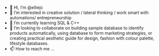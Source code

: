 - 👋 Hi, I’m @elliejc
- 👀 I’m interested in creative solution / lateral thinking / work smart with automations/ entrepreneurship
- 🌱 I’m currently learning SQL & C++
- 💞️ I’m looking to collaborate on building sample database to identify products automatically, using database to form marketing strategies, or creating practical aesthetic guide for design, fashion with colour palette, lifestyle databases.
- 📫 How to reach me ...

<!---
elliejc/elliejc is a ✨ special ✨ repository because its `README.md` (this file) appears on your GitHub profile.
You can click the Preview link to take a look at your changes.
--->
